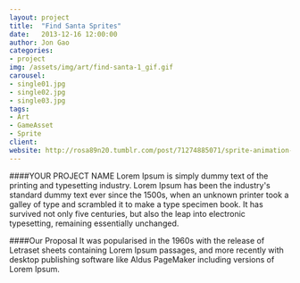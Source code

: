 ```yaml
---
layout: project
title:  "Find Santa Sprites"
date:   2013-12-16 12:00:00
author: Jon Gao
categories:
- project
img: /assets/img/art/find-santa-1_gif.gif
carousel:
- single01.jpg
- single02.jpg
- single03.jpg
tags:
- Art
- GameAsset
- Sprite
client: 
website: http://rosa89n20.tumblr.com/post/71274885071/sprite-animation-of-find-santa-d-you-can-play
---
```

####YOUR PROJECT NAME
Lorem Ipsum is simply dummy text of the printing and typesetting industry. Lorem Ipsum has been the industry's standard dummy text ever since the 1500s, when an unknown printer took a galley of type and scrambled it to make a type specimen book. It has survived not only five centuries, but also the leap into electronic typesetting, remaining essentially unchanged.

####Our Proposal
It was popularised in the 1960s with the release of Letraset sheets containing Lorem Ipsum passages, and more recently with desktop publishing software like Aldus PageMaker including versions of Lorem Ipsum.

